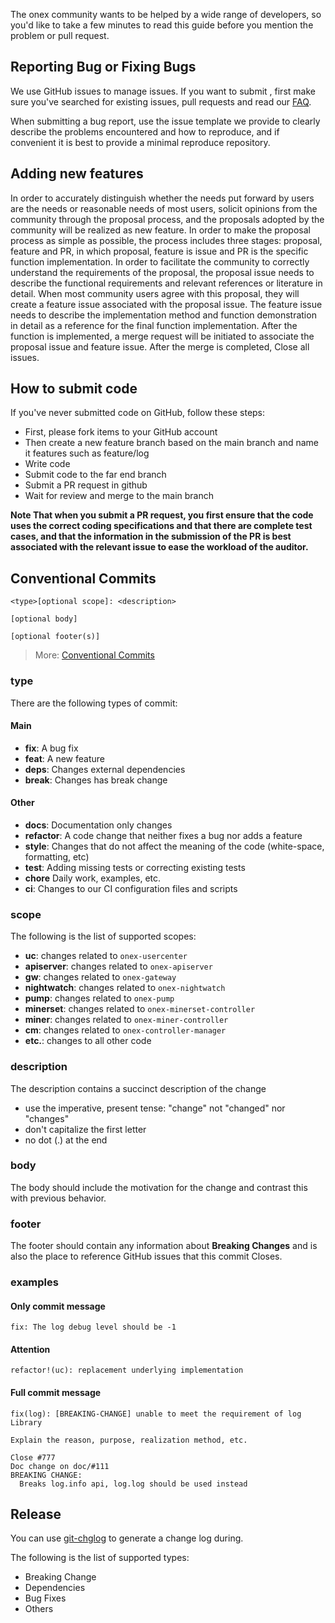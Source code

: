 The onex community wants to be helped by a wide range of developers, so you'd like to take a few minutes to read this guide before you mention the problem or pull request.

## Reporting Bug or Fixing Bugs
We use GitHub issues to manage issues. If you want to submit , first make sure you've searched for existing issues, pull requests and read our [FAQ](https://onex.com/docs/intro/faq).

When submitting a bug report, use the issue template we provide to clearly describe the problems encountered and how to reproduce, and if convenient it is best to provide a minimal reproduce repository.

## Adding new features

In order to accurately distinguish whether the needs put forward by users are the needs or reasonable needs of most users, solicit opinions from the community through the proposal process, and the proposals adopted by the community will be realized as new feature.
In order to make the proposal process as simple as possible, the process includes three stages: proposal, feature and PR, in which proposal, feature is issue and PR is the specific function implementation. 
In order to facilitate the community to correctly understand the requirements of the proposal, the proposal issue needs to describe the functional requirements and relevant references or literature in detail. 
When most community users agree with this proposal, they will create a feature issue associated with the proposal issue.
The feature issue needs to describe the implementation method and function demonstration in detail as a reference for the final function implementation. 
After the function is implemented, a merge request will be initiated to associate the proposal issue and feature issue.
After the merge is completed, Close all issues.

## How to submit code
If you've never submitted code on GitHub, follow these steps:

- First, please fork items to your GitHub account
- Then create a new feature branch based on the main branch and name it features such as feature/log 
- Write code
- Submit code to the far end branch
- Submit a PR request in github
- Wait for review and merge to the main branch

**Note That when you submit a PR request, you first ensure that the code uses the correct coding specifications and that there are complete test cases, and that the information in the submission of the PR is best associated with the relevant issue to ease the workload of the auditor.**

## Conventional Commits

```
<type>[optional scope]: <description>

[optional body]

[optional footer(s)]
```

> More: [Conventional Commits](https://www.conventionalcommits.org/en/v1.0.0/#summary)

### type

There are the following types of commit:

#### Main

- **fix**: A bug fix
- **feat**: A new feature
- **deps**: Changes external dependencies
- **break**: Changes has break change

#### Other

- **docs**: Documentation only changes
- **refactor**: A code change that neither fixes a bug nor adds a feature
- **style**: Changes that do not affect the meaning of the code (white-space, formatting, etc)
- **test**: Adding missing tests or correcting existing tests
- **chore** Daily work, examples, etc.
- **ci**: Changes to our CI configuration files and scripts

### scope 

The following is the list of supported scopes:

- **uc**: changes related to `onex-usercenter`
- **apiserver**: changes related to `onex-apiserver`
- **gw**: changes related to `onex-gateway`
- **nightwatch**: changes related to `onex-nightwatch`
- **pump**: changes related to `onex-pump`
- **minerset**: changes related to `onex-minerset-controller`
- **miner**: changes related to `onex-miner-controller`
- **cm**: changes related to `onex-controller-manager`
- **etc.**: changes to all other code

### description

The description contains a succinct description of the change

- use the imperative, present tense: "change" not "changed" nor "changes"
- don't capitalize the first letter
- no dot (.) at the end

### body

The body should include the motivation for the change and contrast this with previous behavior.

### footer

The footer should contain any information about **Breaking Changes** and is also the place to reference GitHub issues that this commit Closes.

### examples


#### Only commit message
```
fix: The log debug level should be -1  
```

#### Attention
```
refactor!(uc): replacement underlying implementation
```

#### Full commit message
```
fix(log): [BREAKING-CHANGE] unable to meet the requirement of log Library

Explain the reason, purpose, realization method, etc.

Close #777
Doc change on doc/#111
BREAKING CHANGE:
  Breaks log.info api, log.log should be used instead
```
## Release

You can use [git-chglog](https://github.com/git-chglog/git-chglog) to generate a change log during.

The following is the list of supported types:

- Breaking Change
- Dependencies
- Bug Fixes
- Others
